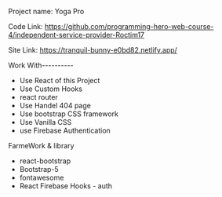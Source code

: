 Project name: Yoga Pro

Code Link: https://github.com/programming-hero-web-course-4/independent-service-provider-Roctim17

Site Link: https://tranquil-bunny-e0bd82.netlify.app/

Work With----------

* Use React of this Project
* Use Custom Hooks
* react router
* Use Handel 404 page
* Use bootstrap CSS framework
* Use Vanilla CSS
* use Firebase Authentication



FarmeWork &  library

* react-bootstrap
* Bootstrap-5
* fontawesome
* React Firebase Hooks - auth